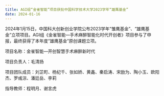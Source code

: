 ```yaml
---
title: AGI组“金雀智能”项目获批中国科学技术大学2023学年“雄鹰基金”
date: 2024-01-16
---
```


2024年1月15日，中国科大创新创业学院公布2023学年“雏鹰基金”、“雄鹰基金”立项项目。AGI组《金雀智能—手术麻醉智能化时代开创者》项目参与了申报，最终获得了本年度“雄鹰基金”原创课题立项。

<!--more-->

项目名称：金雀智能—开创智慧手术麻醉新时代

项目负责人：毛清扬

项目团队成员：刘芷町、杨纪千、张如娇、黄鑫、秦启涛、宋励为、陶小玉、欧阳杰、罗彧淙、潘廷岳、李莉

指导教师：程明月、谢言虎